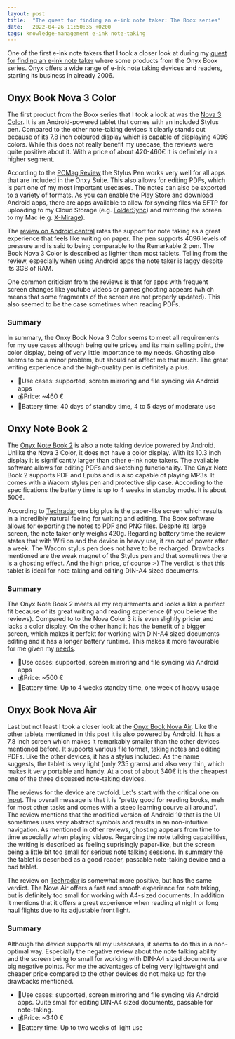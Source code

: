```yaml
---
layout: post
title:  "The quest for finding an e-ink note taker: The Boox series"
date:   2022-04-26 11:50:35 +0200
tags: knowledge-management e-ink note-taking
---
```


One of the first e-ink note takers that I took a closer look at during my [quest for finding an e-ink note taker](https://www.gernotpointner.de/2022/05/26/quest-for-finding-an-e-ink-note-taker.html)
where some products from the Onyx Boox series. Onyx offers a wide range of e-ink note taking devices and readers, starting its business in already 2006.

## Onyx Book Nova 3 Color
The first product from the Boox series that I took a look at was the [Nova 3 Color](https://onyxboox.com/boox_nova3color). It is an Android-powered tablet that comes with an included Stylus pen.
Compared to the other note-taking devices it clearly stands out because of its 7.8 inch coloured display which is capable of displaying 4096 colors. While this does not really benefit my usecase, the reviews were quite positive about it. With a price of about 420-460€ it 
is definitely in a higher segment.

According to the [PCMag Review](https://onyxboox.com/review/ebook-onyx-boox-nova3color-pcmag/) the Stylus Pen works very well for all apps that are included in the Onxy Suite. This also allows for editing PDFs, 
which is part one of my most important usecases. The notes can also be exported to a variety of formats. As you can enable the Play Store and download Android apps, there are apps available to allow for syncing files via SFTP for uploading to my Cloud Storage (e.g. 
[FolderSync](https://play.google.com/store/apps/details?id=dk.tacit.android.foldersync.lite&hl=en&gl=US )) and mirroring the screen to my Mac (e.g. [X-Mirage](https://x-mirage.com/x-mirage/)). 

The [review on Android central](https://www.androidcentral.com/onyx-boox-nova3-color-review) rates the support for note taking as a great experience that feels like writing on paper. The pen supports 4096 levels of pressure and is said to being comparable to the 
Remarkable 2 pen. The Book Nova 3 Color is described as lighter than most tablets. Telling from the review, especially when using Android apps the note taker is laggy despite its 3GB of RAM.

One common criticism from the reviews is that for apps with frequent screen changes like youtube videos or games ghosting appears (which means that some fragments of the screen are not properly updated).
This also seemed to be the case sometimes when reading PDFs. 

### Summary

In summary, the Onxy Book Nova 3 Color seems to meet all requirements for my use cases although being quite pricey and its main selling point, the color display, being of very little importance to my needs. Ghosting also seems to be a minor problem, but should not affect
me that much. The great writing experience and the high-quality pen is definitely a plus.

* 🧰Use cases: supported, screen mirroring and file syncing via Android apps
* 💰Price: ~460 €
* 🔋Battery time: 40 days of standby time, 4 to 5 days of moderate use

## Onxy Note Book 2
The [Onyx Note Book 2](https://onyxboox.com/boox_note2) is also a note taking device powered by Android. Unlike the Nova 3 Color, it does not have a color display. With its 10.3 inch display it is significantly larger than other e-ink note takers. The available software allows for editing PDFs and 
sketching functionality. The Onyx Note Book 2 supports PDF and Epubs and is also capable of playing MP3s.
It comes with a Wacom stylus pen and protective slip case. According to the specifications the battery time is up to 4 weeks in standby mode. It is about 500€.

According to [Techradar](https://www.techradar.com/reviews/onyx-boox-note-air-2-review) one big plus is the paper-like screen which results in a incredibly natural feeling for writing and editing. The Boox software allows for exporting the notes to PDF and PNG files. Despite its large screen,
the note taker only weighs 420g. Regarding battery time the review states that with Wifi on and the device in heavy use, it ran out of power after a week. The Wacom stylus pen does not have to be recharged. Drawbacks mentioned are the weak magnet of the Stylus pen and that sometimes there 
is a ghosting effect. And the high price, of course :-) The verdict is that this tablet is ideal for note taking and editing DIN-A4 sized documents.
    
### Summary
The Onyx Note Book 2 meets all my requirements and looks a like a perfect fit because of its great writing and reading experience (if you believe the reviews). Compared to to the Nova Color 3 it is even slightly pricier and lacks a color display.
On the other hand it has the benefit of a bigger screen, which makes it perfekt for working with DIN-A4 sized documents editing and it has a longer battery runtime. This makes it more favourable for me given my [needs](https://www.gernotpointner.de/2022/05/26/quest-for-finding-an-e-ink-note-taker.html). 

* 🧰Use cases: supported, screen mirroring and file syncing via Android apps
* 💰Price: ~500 €
* 🔋Battery time: Up to 4 weeks standby time, one week of heavy usage

## Onyx Book Nova Air

Last but not least I took a closer look at the [Onyx Book Nova Air](https://onyxboox.com/boox_novaair). Like the other tablets mentioned in this post it is also powered by Android. It has a 7.8 inch screen which makes it remarkably smaller than the other devices mentioned before. It supports various file format, taking notes and editing PDFs. Like the other devices, it has a stylus included. As the name suggests, the tablet is very light (only 235 grams) and also very thin, which makes it very portable and handy. At a cost of about 340€ it is the cheapest one of the three discussed note-taking devices.

The reviews for the device are twofold. Let's start with the critical one on [Input](https://www.inputmag.com/reviews/onyx-boox-nova-air-review-decent-e-reader-messy-e-ink-tablet ). The overall message is that it is "pretty good for reading books, meh for most other tasks and comes with a steep learning 
courve all around". The review mentions that the modified version of Android 10 that is the UI sometimes uses very abstract symbols and results in an non-intuitive navigation. As mentioned in other reviews, ghosting appears from time to time especially when playing videos. 
Regarding the note talking capabilities, the writing is described as feeling suprisingly paper-like, but the screen being a little bit too small for serious note talking sessions. In summary the the tablet is described as a good reader, passable note-taking device and a bad tablet.

The review on [Techradar](https://www.techradar.com/reviews/onyx-boox-nova-air-review) is somewhat more positive, but has the same verdict. The Nova Air offers a fast and smooth experience for note taking, but is definitely too small for working with A4-sized documents. In addition it mentions that it offers a
great experience when reading at night or long haul flights due to its adjustable front light.

### Summary
Although the device supports all my usescases, it seems to do this in a non-optimal way. Especially the negative review about the note talking ability and the screen being to small for working with DIN-A4 sized documents are big negative points. For me the advantages of being very lightweight and cheaper price compared to the other devices do not make up for the drawbacks mentioned.

* 🧰Use cases: supported, screen mirroring and file syncing via Android apps. Quite small for editing DIN-A4 sized documents, passable for note-taking.
* 💰Price: ~340 €
* 🔋Battery time: Up to two weeks of light use

